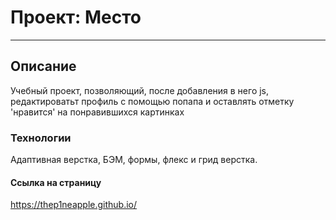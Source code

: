 # Проект: Место
---

## Описание
Учебный проект, позволяющий, после добавления в него js, редактироватьт профиль с помощью попапа и оставлять отметку 'нравится' на понравившихся картинках

### Технологии
Адаптивная верстка, БЭМ, формы, флекс и грид верстка.

#### Ссылка на страницу
https://thep1neapple.github.io/